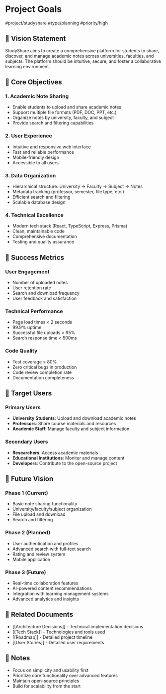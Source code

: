 # Project Goals

#project/studyshare #type/planning #priority/high

## 🎯 Vision Statement

StudyShare aims to create a comprehensive platform for students to share, discover, and manage academic notes across universities, faculties, and subjects. The platform should be intuitive, secure, and foster a collaborative learning environment.

## 🎯 Core Objectives

### 1. **Academic Note Sharing**
- Enable students to upload and share academic notes
- Support multiple file formats (PDF, DOC, PPT, etc.)
- Organize notes by university, faculty, and subject
- Provide search and filtering capabilities

### 2. **User Experience**
- Intuitive and responsive web interface
- Fast and reliable performance
- Mobile-friendly design
- Accessible to all users

### 3. **Data Organization**
- Hierarchical structure: University → Faculty → Subject → Notes
- Metadata tracking (professor, semester, file type, etc.)
- Efficient search and filtering
- Scalable database design

### 4. **Technical Excellence**
- Modern tech stack (React, TypeScript, Express, Prisma)
- Clean, maintainable code
- Comprehensive documentation
- Testing and quality assurance

## 🎯 Success Metrics

### User Engagement
- Number of uploaded notes
- User retention rate
- Search and download frequency
- User feedback and satisfaction

### Technical Performance
- Page load times < 2 seconds
- 99.9% uptime
- Successful file uploads > 95%
- Search response time < 500ms

### Code Quality
- Test coverage > 80%
- Zero critical bugs in production
- Code review completion rate
- Documentation completeness

## 🎯 Target Users

### Primary Users
- **University Students**: Upload and download academic notes
- **Professors**: Share course materials and resources
- **Academic Staff**: Manage faculty and subject information

### Secondary Users
- **Researchers**: Access academic materials
- **Educational Institutions**: Monitor and manage content
- **Developers**: Contribute to the open-source project

## 🎯 Future Vision

### Phase 1 (Current)
- Basic note sharing functionality
- University/faculty/subject organization
- File upload and download
- Search and filtering

### Phase 2 (Planned)
- User authentication and profiles
- Advanced search with full-text search
- Rating and review system
- Mobile application

### Phase 3 (Future)
- Real-time collaboration features
- AI-powered content recommendations
- Integration with learning management systems
- Advanced analytics and insights

## 🔗 Related Documents

- [[Architecture Decisions]] - Technical implementation decisions
- [[Tech Stack]] - Technologies and tools used
- [[Roadmap]] - Detailed project timeline
- [[User Stories]] - Detailed user requirements

## 📝 Notes

- Focus on simplicity and usability first
- Prioritize core functionality over advanced features
- Maintain open-source principles
- Build for scalability from the start 